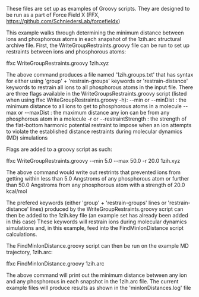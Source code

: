 These files are set up as examples of Groovy scripts. They are designed to be run as a part of Force Field X (FFX, https://github.com/SchniedersLab/forcefieldx)

This example walks through determining the minimum distance between ions and phosphorous atoms in each snapshot of the 1zih.arc structural archive file. First, the WriteGroupRestraints.groovy file can be run to set up restraints between ions and phosphorous atoms:

ffxc WriteGroupRestraints.groovy 1zih.xyz

The above command produces a file named '1zih.groups.txt' that has syntax for either using 'group' + 'restrain-groups' keywords or 'restrain-distance' keywords to restrain all ions to all phosphorous atoms in the input file.
There are three flags available in the WriteGroupsRestraints.groovy script (listed when using ffxc WriteGroupRestraints.groovy -h):
--min or --minDist : the minimum distance to all ions to get to phosphorous atoms in a molecule
--max or --maxDist : the maximum distance any ion can be from any phosphorous atom in a molecule
-r or --restraintStrength : the strength of the flat-bottom harmonic potential restraint to impose when an ion attempts to violate the established distance restraints during molecular dynamics (MD) simulations

Flags are added to a groovy script as such:

ffxc WriteGroupRestraints.groovy --min 5.0 --max 50.0 -r 20.0 1zih.xyz

The above command would write out restrints that prevented ions from getting within less than 5.0 Angstroms of any phosphorous atom or further than 50.0 Angstroms from any phosphorous atom with a strength of 20.0 kcal/mol

The prefered keywords (either 'group' + 'restrain-groups' lines or 'restrain-distance' lines) produced by the WriteGroupRestraints.groovy script can then be added to the 1zih.key file (an example set has already been added in this case)
These keywords will restrain ions during molecular dynamics simulations and, in this example, feed into the FindMinIonDistance script calculations.

The FindMinIonDistance.groovy script can then be run on the example MD trajectory, 1zih.arc:

ffxc FindMinIonDistance.groovy 1zih.arc

The above command will print out the minimum distance between any ion and any phosphorous in each snapshot in the 1zih.arc file. The current example files will produce results as shown in the 'minIonDistances.log' file
